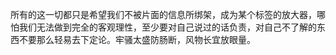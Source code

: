 所有的这一切都只是希望我们不被片面的信息所绑架，成为某个标签的放大器，哪怕我们无法做到完全的客观理性，至少要对自己说过的话负责，对自己不了解的东西不要那么轻易去下定论。牢骚太盛防肠断，风物长宜放眼量。​